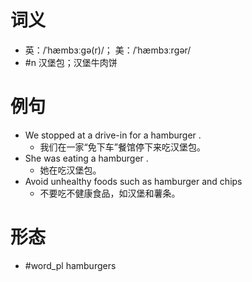 # 词义
- 英：/ˈhæmbɜːɡə(r)/； 美：/ˈhæmbɜːrɡər/
- #n 汉堡包；汉堡牛肉饼
# 例句
- We stopped at a drive-in for a hamburger .
	- 我们在一家“免下车”餐馆停下来吃汉堡包。
- She was eating a hamburger .
	- 她在吃汉堡包。
- Avoid unhealthy foods such as hamburger and chips
	- 不要吃不健康食品，如汉堡和薯条。
# 形态
- #word_pl hamburgers
